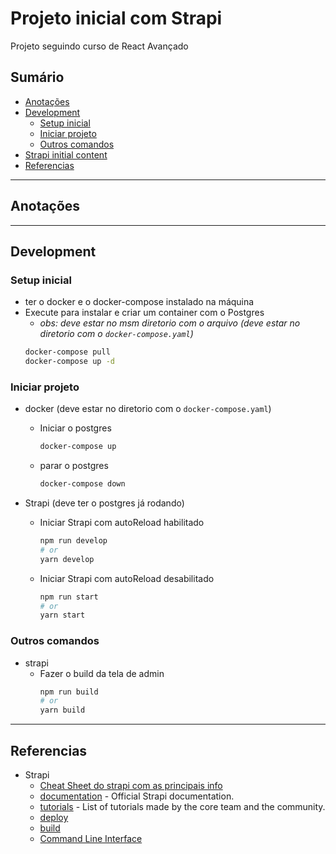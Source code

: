 # Projeto inicial com Strapi
Projeto seguindo curso de React Avançado

## Sumário

- [Anotações](#anotações)
- [Development](#development)
  - [Setup inicial](#setup-inicial)
  - [Iniciar projeto](#iniciar-projeto)
  - [Outros comandos](#outros-comandos)
- [Strapi initial content](#strapi-initial-content)
- [Referencias](#referencias)

---

## Anotações

---

## Development

### Setup inicial
- ter o docker e o docker-compose instalado na máquina
- Execute para instalar e criar um container com o Postgres
  - _obs: deve estar no msm diretorio com o arquivo (deve estar no diretorio com o `docker-compose.yaml`)_ 
  ```bash
  docker-compose pull
  docker-compose up -d
  ```

### Iniciar projeto
- docker (deve estar no diretorio com o `docker-compose.yaml`)
  - Iniciar o postgres
    ```bash
    docker-compose up
    ```
  - parar o postgres
    ```bash
    docker-compose down
    ```

- Strapi (deve ter o postgres já rodando)
  - Iniciar Strapi com autoReload habilitado
    ```bash
    npm run develop
    # or
    yarn develop
    ```
  - Iniciar Strapi com autoReload desabilitado
    ```bash
    npm run start
    # or
    yarn start
    ```

### Outros comandos
- strapi
  - Fazer o build da tela de admin
    ```bash
    npm run build
    # or
    yarn build
    ```

---

## Referencias

- Strapi
  - [Cheat Sheet do strapi com as principais info](https://strapi-showcase.s3-us-west-2.amazonaws.com/CheatSheet.pdf)
  - [documentation](https://docs.strapi.io) - Official Strapi documentation.
  - [tutorials](https://strapi.io/tutorials) - List of tutorials made by the core team and the community.
  - [deploy](https://docs.strapi.io/developer-docs/latest/setup-deployment-guides/deployment.html)
  - [build](https://docs.strapi.io/developer-docs/latest/developer-resources/cli/CLI.html#strapi-build)
  - [Command Line Interface](https://docs.strapi.io/developer-docs/latest/developer-resources/cli/CLI.html)
